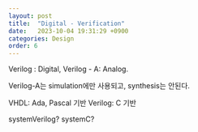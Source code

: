 ```yaml
---
layout: post
title:  "Digital - Verification"
date:   2023-10-04 19:31:29 +0900
categories: Design
order: 6
---
```


Verilog : Digital,
Verilog - A: Analog.

Verilog-A는 simulation에만 사용되고, synthesis는 안된다.

VHDL: Ada, Pascal 기반
Verilog: C 기반

systemVerilog?
systemC?

